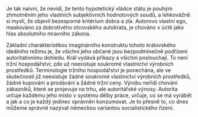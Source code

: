 Je tak naivní, že nevidí, že tento hypotetický vládce státu je pouhým zhmotněním jeho vlastních subjektivních hodnotových soudů, a lehkovážně si myslí, že objevil bezesporné kritérium dobra a zla. Autorovo vlastní ego, maskováno za dobrotivého otcovského autokrata, je chováno v úctě jako hlas absolutního mravního zákona.

Základní charakteristikou imaginárního konstruktu tohoto královského ideálního režimu je, že všichni jeho občané jsou bezpodmínečně podřízeni autoritativnímu dohledu. Král vydává příkazy a všichni poslouchají. To není tržní hospodářství; zde už neexistuje soukromé vlastnictví výrobních prostředků. Terminologie tržního hospodářství je ponechána, ale ve skutečnosti již neexistuje žádné soukromé vlastnictví výrobních prostředků, žádné kupování a prodávání a žádné tržní ceny. Výrobu neřídí chování zákazníků, které se projevuje na trhu, ale autoritářské výnosy. Autorita určuje každému jeho místo v systému dělby práce, určuje, co se má vyrábět a jak a co je každý jedinec oprávněn konzumovat. Je to přesně to, co dnes můžeme správně nazývat německou variantou socialistického řízení.